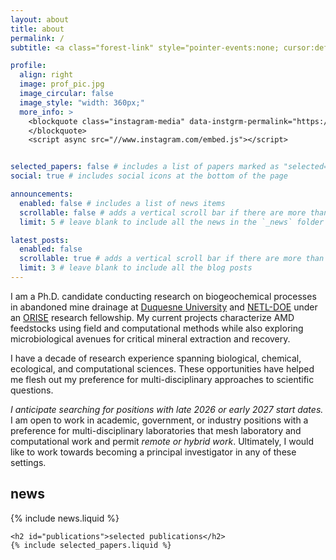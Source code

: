 ```yaml
---
layout: about
title: about
permalink: /
subtitle: <a class="forest-link" style="pointer-events:none; cursor:default;">Computational Biogeochemistry</a> Ph.D. Candidate and ORISE Research Fellow

profile:
  align: right
  image: prof_pic.jpg
  image_circular: false
  image_style: "width: 360px;"
  more_info: >
    <blockquote class="instagram-media" data-instgrm-permalink="https://www.instagram.com/reel/DMxjU-PMWRG/" data-instgrm-version="14" style="max-width: 320px; margin: auto;">
    </blockquote>
    <script async src="//www.instagram.com/embed.js"></script>


selected_papers: false # includes a list of papers marked as "selected={true}"
social: true # includes social icons at the bottom of the page

announcements:
  enabled: false # includes a list of news items
  scrollable: false # adds a vertical scroll bar if there are more than 3 news items
  limit: 5 # leave blank to include all the news in the `_news` folder

latest_posts:
  enabled: false
  scrollable: true # adds a vertical scroll bar if there are more than 3 new posts items
  limit: 3 # leave blank to include all the blog posts
---
```

I am a Ph.D. candidate conducting research on biogeochemical processes in abandoned mine drainage at <a href="https://www.duq.edu/academics/colleges-and-schools/science-and-engineering/academics/departments-and-programs/biological-sciences/index.php">Duquesne University</a> and <a href="https://edx.netl.doe.gov/sites/geomicrobiology/">NETL-DOE</a> under an <a href="https://orise.orau.gov/index.html">ORISE</a> research fellowship. My current projects characterize AMD feedstocks using field and computational methods while also exploring microbiological avenues for critical mineral extraction and recovery.

I have a decade of research experience spanning biological, chemical, ecological, and computational sciences. These opportunities have helped me flesh out my preference for multi-disciplinary approaches to scientific questions.

*I anticipate searching for positions with late 2026 or early 2027 start dates.* I am open to work in academic, government, or industry positions with a preference for multi-disciplinary laboratories that mesh laboratory and computational work and permit *remote or hybrid work*. Ultimately, I would like to work towards becoming a principal investigator in any of these settings.

<div class="row">
  <div class="col-12 col-md-12 col-lg-12">
    <h2 id="news">news</h2>
    {% include news.liquid %}

    <h2 id="publications">selected publications</h2>
    {% include selected_papers.liquid %}
  </div>
</div>



